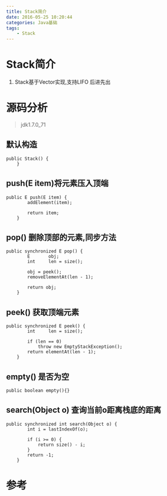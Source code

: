 ```yaml
---
title: Stack简介
date: 2016-05-25 10:20:44
categories: Java基础
tags:
	- Stack
---
```


# Stack简介

1. Stack基于Vector实现,支持LIFO 后进先出

<!-- more -->
# 源码分析
>jdk1.7.0_71

## 默认构造

```
public Stack() {
    }
```

## push(E item)将元素压入顶端

```
public E push(E item) {
        addElement(item);

        return item;
    }
```

## pop() 删除顶部的元素,同步方法

```
public synchronized E pop() {
        E       obj;
        int     len = size();

        obj = peek();
        removeElementAt(len - 1);

        return obj;
    }
```

## peek() 获取顶端元素

```
public synchronized E peek() {
        int     len = size();

        if (len == 0)
            throw new EmptyStackException();
        return elementAt(len - 1);
    }
```

## empty() 是否为空

```
public boolean empty(){}
```

## search(Object o) 查询当前o距离栈底的距离

```
public synchronized int search(Object o) {
        int i = lastIndexOf(o);

        if (i >= 0) {
            return size() - i;
        }
        return -1;
    }
```


# 参考
